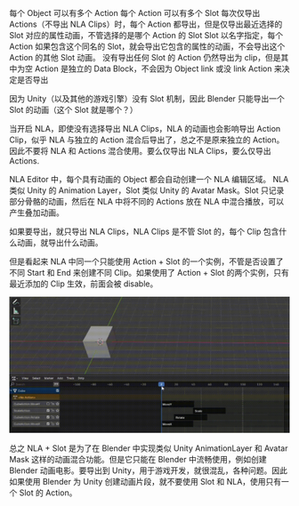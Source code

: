 每个 Object 可以有多个 Action
每个 Action 可以有多个 Slot
每次仅导出 Actions（不导出 NLA Clips）时，每个 Action 都导出，但是仅导出最近选择的 Slot 对应的属性动画，不管选择的是哪个 Action 的 Slot
Slot 以名字指定，每个 Action 如果包含这个同名的 Slot，就会导出它包含的属性的动画，不会导出这个 Action 的其他 Slot 动画。
没有导出任何 Slot 的 Action 仍然导出为 clip，但是其中为空
Action 是独立的 Data Block，不会因为 Object link 或没 link Action 来决定是否导出

因为 Unity（以及其他的游戏引擎）没有 Slot 机制，因此 Blender 只能导出一个 Slot 的动画（这个 Slot 就是哪个？）

当开启 NLA，即使没有选择导出 NLA Clips，NLA 的动画也会影响导出 Action Clip，似乎 NLA 与独立的 Action 混合后导出了，总之不是原来独立的 Action。因此不要将 NLA 和 Actions 混合使用。要么仅导出 NLA Clips，要么仅导出 Actions.

NLA Editor 中，每个具有动画的 Object 都会自动创建一个 NLA 编辑区域。
NLA 类似 Unity 的 Animation Layer，Slot 类似 Unity 的 Avatar Mask。Slot 只记录部分骨骼的动画，然后在 NLA 中将不同的 Actions 放在 NLA 中混合播放，可以产生叠加动画。

如果要导出，就只导出 NLA Clips，NLA Clips 是不管 Slot 的，每个 Clip 包含什么动画，就导出什么动画。

但是看起来 NLA 中同一个只能使用 Action + Slot 的一个实例，不管是否设置了不同 Start 和 End 来创建不同 Clip。如果使用了 Action + Slot 的两个实例，只有最近添加的 Clip 生效，前面会被 disable。

![](NLA_Clips.gif)

总之 NLA + Slot 是为了在 Blender 中实现类似 Unity AnimationLayer 和 Avatar Mask 这样的动画混合功能。但是它只能在 Blender 中流畅使用，例如创建 Blender 动画电影。要导出到 Unity，用于游戏开发，就很混乱，各种问题。因此如果使用 Blender 为 Unity 创建动画片段，就不要使用 Slot 和 NLA，使用只有一个 Slot 的 Action。
